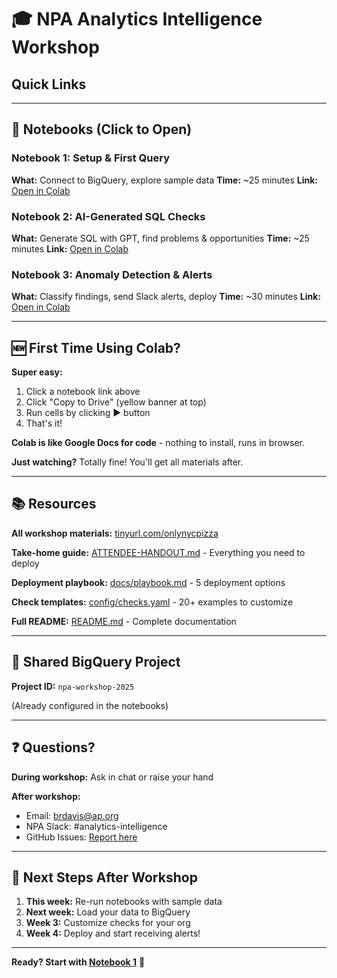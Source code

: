 # 🎓 NPA Analytics Intelligence Workshop
## Quick Links

---

## 📓 Notebooks (Click to Open)

### Notebook 1: Setup & First Query
**What:** Connect to BigQuery, explore sample data
**Time:** ~25 minutes
**Link:** [Open in Colab](https://tinyurl.com/nycpizza1)

### Notebook 2: AI-Generated SQL Checks
**What:** Generate SQL with GPT, find problems & opportunities
**Time:** ~25 minutes
**Link:** [Open in Colab](https://tinyurl.com/nycpizza2)

### Notebook 3: Anomaly Detection & Alerts
**What:** Classify findings, send Slack alerts, deploy
**Time:** ~30 minutes
**Link:** [Open in Colab](https://tinyurl.com/nycpizza3)

---

## 🆕 First Time Using Colab?

**Super easy:**
1. Click a notebook link above
2. Click "Copy to Drive" (yellow banner at top)
3. Run cells by clicking ▶️ button
4. That's it!

**Colab is like Google Docs for code** - nothing to install, runs in browser.

**Just watching?** Totally fine! You'll get all materials after.

---

## 📚 Resources

**All workshop materials:** [tinyurl.com/onlynycpizza](https://tinyurl.com/onlynycpizza)

**Take-home guide:** [ATTENDEE-HANDOUT.md](ATTENDEE-HANDOUT.md) - Everything you need to deploy

**Deployment playbook:** [docs/playbook.md](docs/playbook.md) - 5 deployment options

**Check templates:** [config/checks.yaml](config/checks.yaml) - 20+ examples to customize

**Full README:** [README.md](README.md) - Complete documentation

---

## 🎯 Shared BigQuery Project

**Project ID:** `npa-workshop-2025`

(Already configured in the notebooks)

---

## ❓ Questions?

**During workshop:** Ask in chat or raise your hand

**After workshop:**
- Email: brdavis@ap.org
- NPA Slack: #analytics-intelligence
- GitHub Issues: [Report here](https://github.com/[your-username]/npa-analytics-intelligence/issues)

---

## 🚀 Next Steps After Workshop

1. **This week:** Re-run notebooks with sample data
2. **Next week:** Load your data to BigQuery
3. **Week 3:** Customize checks for your org
4. **Week 4:** Deploy and start receiving alerts!

---

**Ready? Start with [Notebook 1](https://tinyurl.com/nycpizza1)** 🎯
